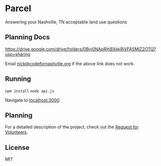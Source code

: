 # Parcel

Answering your Nashville, TN acceptable land use questions

## Planning Docs

https://drive.google.com/drive/folders/0Byi0NApRjhBXekRiVFA5MlZ2OTQ?usp=sharing

Email nick@codefornashville.org if the above link does not work.


## Running
`npm install`
`node api.js`

Navigate to [localhost:3000](localhost:3000).

## Planning
For a detailed description of the project, check out the [Request for Volunteers](https://docs.google.com/document/d/17DNk0QQyi8SEK4utcMt3zT-Dc6vXzA_zcFwrEENvKJo/edit?usp=sharing).
 
## License
MIT
